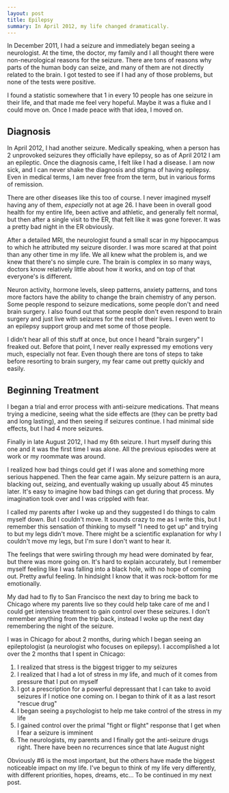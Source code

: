 ```yaml
---
layout: post
title: Epilepsy
summary: In April 2012, my life changed dramatically.
---
```


In December 2011, I had a seizure and immediately began seeing a neurologist. At the time, the doctor, my family and I all thought there
were non-neurological reasons for the seizure. There are tons of reasons why parts of the human body can seize, and many of them are not directly related to the brain. I got tested to see if
I had any of those problems, but none of the tests were positive.

I found a statistic somewhere that 1 in every 10 people has one seizure in their life, and that made me feel very hopeful. Maybe it was a fluke and I could move on. Once I made peace with that idea, I moved on.

## Diagnosis

In April 2012, I had another seizure. Medically speaking, when a person has 2 unprovoked seizures they officially have epilepsy, so as of April 2012 I am an epileptic. Once the diagnosis came, I felt like I had a disease. I am now sick, and I can never shake the diagnosis and stigma of having epilepsy. Even in medical terms, I am never free from the term, but in various forms of remission.

There are other diseases like this too of course. I never imagined myself having any of them, *especially* not at age 26. I have been in overall good health for my entire life, been active and athletic, and generally felt normal, but then after a single visit to the ER, that felt like it was gone forever. It was a pretty bad night in the ER obviously.

After a detailed MRI, the neurologist found a small scar in my hippocampus to which he attributed my seizure disorder. I was more scared at that point than any other time in my life. We all knew what the problem is, and we knew that there's no simple cure. The brain is complex in so many ways, doctors know relatively little about how it works, and on top of that everyone's
is different.

Neuron activity, hormone levels, sleep patterns, anxiety patterns, and tons more factors have the ability to change the brain chemistry of any person. Some people respond to seizure medications, some people don't and need brain surgery. I also found out that some people don't even respond to brain surgery and just live with seizures for the rest of their lives. I even went to an epilepsy support group and met some of those people.

I didn't hear all of this stuff at once, but once I heard "brain surgery" I freaked out. Before that point, I never really expressed my emotions very much, especially not fear. Even though there are tons of steps to take before resorting to brain surgery, my fear came out pretty quickly and easily.

## Beginning Treatment

I began a trial and error process with anti-seizure medications. That means trying a medicine, seeing what the side effects are (they can be pretty bad and long lasting), and then seeing if seizures continue. I had minimal side effects, but I had 4 more seizures.

Finally in late August 2012, I had my 6th seizure. I hurt myself during this one and it was the first time I was alone. All the previous episodes were at work or my roommate was around. 

I realized how bad things could get if I was alone and something more serious happened. Then the fear came again. My seizure pattern is an aura, blacking out, seizing, and eventually waking up usually about 45 minutes later. It's easy to imagine how bad things can get during that process. My imagination took over and I was crippled with fear.

I called my parents after I woke up and they suggested I do things to calm myself down. But I couldn't move. It sounds crazy to me as I write this, but I remember this sensation of thinking to myself "I need to get up" and trying to but my legs didn't move. There might be a scientific explanation for why I couldn't move my legs, but I'm sure I don't want to hear it.

The feelings that were swirling through my head were dominated by fear, but there was more going on. It's hard to explain accurately, but I remember myself feeling like I was falling into a black hole, with no hope of coming out. Pretty awful feeling. In hindsight I know that it was rock-bottom for me emotionally.

My dad had to fly to San Francisco the next day to bring me back to Chicago where my parents live so they could help take care of me and I could get intensive treatment to gain control over these seizures. I don't remember anything from the trip back, instead I woke up the next day remembering the night of the seizure.

I was in Chicago for about 2 months, during which I began seeing an epileptologist (a neurologist who focuses on epilepsy). I accomplished a lot over the 2 months that I spent in Chicago:

1. I realized that stress is the biggest trigger to my seizures
2. I realized that I had a lot of stress in my life, and much of it comes from pressure that I put on myself
3. I got a prescription for a powerful depressant that I can take to avoid seizures if I notice one coming on. I began to think of it as a last resort "rescue drug"
4. I began seeing a psychologist to help me take control of the stress in my life
5. I gained control over the primal "fight or flight" response that I get when I fear a seizure is imminent
6. The neurologists, my parents and I finally got the anti-seizure drugs right. There have been no recurrences since that late August night

Obviously #6 is the most important, but the others have made the biggest noticeable impact on my life. I've begun to think of my life very differently, with different priorities, hopes, dreams, etc... To be continued in my next post.